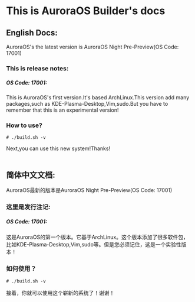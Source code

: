 This is AuroraOS Builder's docs<br>
===
## English Docs:<br>
AuroraOS's the latest version is AuroraOS Night Pre-Preview(OS Code: 17001)<br>
### This is release notes:<br>
##### OS Code: 17001:<br>
This is AuroraOS's first version.It's based ArchLinux.This version add many packages,such as KDE-Plasma-Desktop,Vim,sudo.But you have to remember that this is an experimental version!<br>
### How to use?<br>
```Shell
# ./build.sh -v
```
Next,you can use this new system!Thanks!<br>
<br>
## 简体中文文档:<br>
AuroraOS最新的版本是AuroraOS Night Pre-Preview(OS Code: 17001)<br>
### 这里是发行注记:<br>
##### OS Code: 17001:<br>
这是AuroraOS的第一个版本。它基于ArchLinux。这个版本添加了很多软件包，比如KDE-Plasma-Desktop,Vim,sudo等。但是您必须记住，这是一个实验性版本！<br>
### 如何使用？<br>
```Shell
# ./build.sh -v
```
接着，你就可以使用这个崭新的系统了！谢谢！
